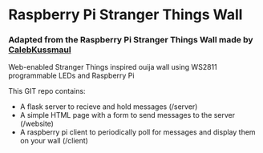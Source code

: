 # Raspberry Pi Stranger Things Wall

### Adapted from the Raspberry Pi Stranger Things Wall made by [CalebKussmaul](https://github.com/CalebKussmaul/Stranger-Things-Wall)

Web-enabled Stranger Things inspired ouija wall using WS2811 programmable LEDs and Raspberry Pi

This GIT repo contains: 

* A flask server to recieve and hold messages (/server)
* A simple HTML page with a form to send messages to the server (/website)
* A raspberry pi client to periodically poll for messages and display them on your wall (/client)